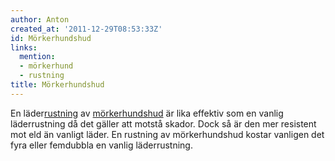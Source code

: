 ```yaml
---
author: Anton
created_at: '2011-12-29T08:53:33Z'
id: Mörkerhundshud
links:
  mention:
  - mörkerhund
  - rustning
title: Mörkerhundshud
---
```


En läder[rustning] av [mörkerhundshud] är lika effektiv som en vanlig läderrustning då det gäller
att motstå skador. Dock så är den mer resistent mot eld än vanligt läder. En rustning av
mörkerhundshud kostar vanligen det fyra eller femdubbla en vanlig läderrustning.

  [rustning]: rustning
  [mörkerhundshud]: mörkerhund
